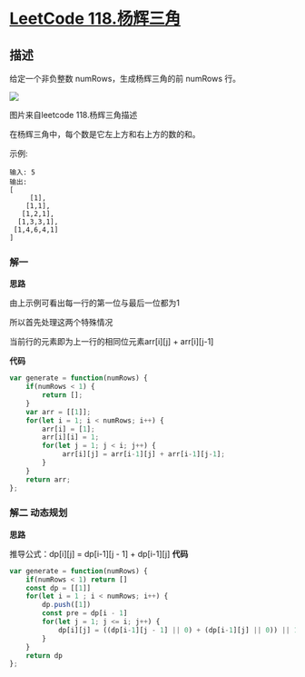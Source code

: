 # [LeetCode 118.杨辉三角](https://leetcode-cn.com/problems/pascals-triangle)
## 描述

给定一个非负整数 numRows，生成杨辉三角的前 numRows 行。

![](/public/img/algorithm/leetcode/118.gif)

图片来自leetcode 118.杨辉三角描述

在杨辉三角中，每个数是它左上方和右上方的数的和。

示例:
```
输入: 5
输出:
[
     [1],
    [1,1],
   [1,2,1],
  [1,3,3,1],
 [1,4,6,4,1]
]
```

### 解一 
**思路**

由上示例可看出每一行的第一位与最后一位都为1

所以首先处理这两个特殊情况

当前行的元素即为上一行的相同位元素arr[i][j] +  arr[i][j-1] 

**代码**
```Javascript 
var generate = function(numRows) {
    if(numRows < 1) {
        return [];
    }
    var arr = [[1]];
    for(let i = 1; i < numRows; i++) {
        arr[i] = [1];
        arr[i][i] = 1;
        for(let j = 1; j < i; j++) {
             arr[i][j] = arr[i-1][j] + arr[i-1][j-1];
        }
    }
    return arr;     
};
```
### 解二 动态规划
**思路**

推导公式：dp[i][j] = dp[i-1][j - 1] + dp[i-1][j]
**代码**
```Javascript 
var generate = function(numRows) {
    if(numRows < 1) return []
    const dp = [[1]]
    for(let i = 1 ; i < numRows; i++) {
        dp.push([1])
        const pre = dp[i - 1]
        for(let j = 1; j <= i; j++) {
            dp[i][j] = ((dp[i-1][j - 1] || 0) + (dp[i-1][j] || 0)) || 1
        }
    }
    return dp
};
```


